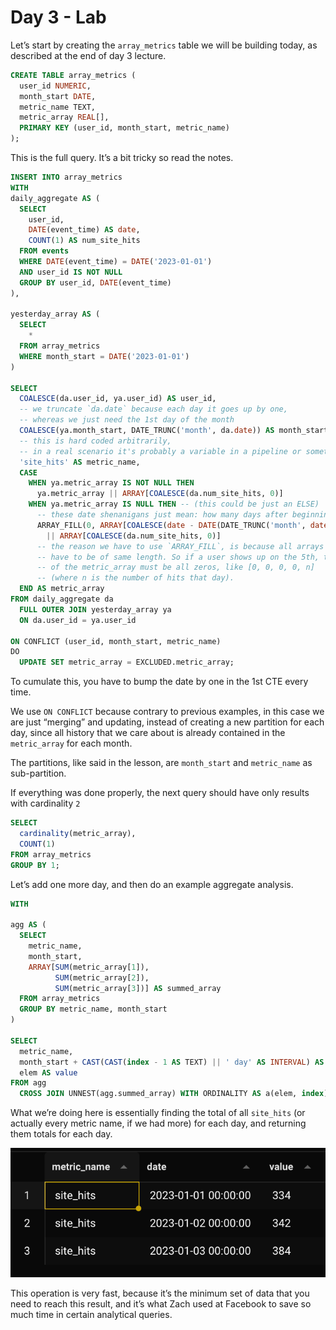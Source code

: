 # Day 3 - Lab

Let’s start by creating the `array_metrics` table we will be building today, as described at the end of day 3 lecture.

```sql
CREATE TABLE array_metrics (
  user_id NUMERIC,
  month_start DATE,
  metric_name TEXT,
  metric_array REAL[],
  PRIMARY KEY (user_id, month_start, metric_name)
);
```

This is the full query. It’s a bit tricky so read the notes.

```sql
INSERT INTO array_metrics
WITH
daily_aggregate AS (
  SELECT
    user_id,
    DATE(event_time) AS date,
    COUNT(1) AS num_site_hits
  FROM events
  WHERE DATE(event_time) = DATE('2023-01-01')
  AND user_id IS NOT NULL
  GROUP BY user_id, DATE(event_time)
),

yesterday_array AS (
  SELECT
    *
  FROM array_metrics
  WHERE month_start = DATE('2023-01-01')
)

SELECT
  COALESCE(da.user_id, ya.user_id) AS user_id,
  -- we truncate `da.date` because each day it goes up by one,
  -- whereas we just need the 1st day of the month
  COALESCE(ya.month_start, DATE_TRUNC('month', da.date)) AS month_start,
  -- this is hard coded arbitrarily,
  -- in a real scenario it's probably a variable in a pipeline or something more dynamic
  'site_hits' AS metric_name,
  CASE
    WHEN ya.metric_array IS NOT NULL THEN
      ya.metric_array || ARRAY[COALESCE(da.num_site_hits, 0)]
    WHEN ya.metric_array IS NULL THEN -- (this could be just an ELSE)
      -- these date shenanigans just mean: how many days after beginning of the month
      ARRAY_FILL(0, ARRAY[COALESCE(date - DATE(DATE_TRUNC('month', date)), 0)])
        || ARRAY[COALESCE(da.num_site_hits, 0)]
      -- the reason we have to use `ARRAY_FILL`, is because all arrays for all users
      -- have to be of same length. So if a user shows up on the 5th, the first 4 elements
      -- of the metric_array must be all zeros, like [0, 0, 0, 0, n]
      -- (where n is the number of hits that day).
  END AS metric_array
FROM daily_aggregate da
  FULL OUTER JOIN yesterday_array ya
  ON da.user_id = ya.user_id

ON CONFLICT (user_id, month_start, metric_name)
DO
  UPDATE SET metric_array = EXCLUDED.metric_array;
```

To cumulate this, you have to bump the date by one in the 1st CTE every time.

We use `ON CONFLICT` because contrary to previous examples, in this case we are just “merging” and updating, instead of creating a new partition for each day, since all history that we care about is already contained in the `metric_array` for each month.

The partitions, like said in the lesson, are `month_start` and `metric_name` as sub-partition.

If everything was done properly, the next query should have only results with cardinality `2`

```sql
SELECT
  cardinality(metric_array),
  COUNT(1)
FROM array_metrics
GROUP BY 1;
```

Let’s add one more day, and then do an example aggregate analysis.

```sql
WITH

agg AS (
  SELECT
    metric_name,
    month_start,
    ARRAY[SUM(metric_array[1]),
          SUM(metric_array[2]),
          SUM(metric_array[3])] AS summed_array
  FROM array_metrics
  GROUP BY metric_name, month_start
)

SELECT
  metric_name,
  month_start + CAST(CAST(index - 1 AS TEXT) || ' day' AS INTERVAL) AS date,
  elem AS value
FROM agg
  CROSS JOIN UNNEST(agg.summed_array) WITH ORDINALITY AS a(elem, index)
```

What we’re doing here is essentially finding the total of all `site_hits` (or actually every metric name, if we had more) for each day, and returning them totals for each day.

![image.png](images/d3la_image.png)

This operation is very fast, because it’s the minimum set of data that you need to reach this result, and it’s what Zach used at Facebook to save so much time in certain analytical queries.
